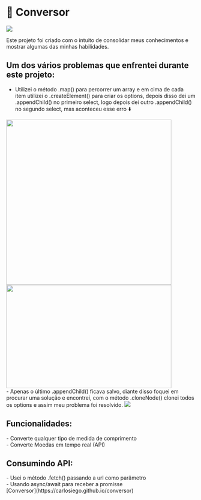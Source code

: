 <h1>📒 Conversor</h1>

<img src="https://user-images.githubusercontent.com/99915608/194779915-023fd681-5e12-49e5-a22d-710e67204b73.png"/>


Este projeto foi criado com o intuito de consolidar meus conhecimentos e mostrar algumas das minhas habilidades.

<h2>Um dos vários problemas que enfrentei durante este projeto:</h2>

- Utilizei o método .map() para percorrer um array e em cima de cada item utilizei o .createElement() para criar os options, depois disso dei um .appendChild() no primeiro select, logo depois dei outro .appendChild() no segundo select, mas aconteceu esse erro ⬇️
<div display=flex>
<img src="https://user-images.githubusercontent.com/99915608/194962226-1356edf1-5892-4c33-92c1-67f42d0784e8.png" width=440px/>
<img src="https://user-images.githubusercontent.com/99915608/194962468-96e73d0f-c22a-4fc1-8514-f62680972ec9.png" width=440px height=275px/>
</div>
- Apenas o último .appendChild() ficava salvo, diante disso foquei em procurar uma solução e encontrei, com o método .cloneNode() clonei todos os options e assim meu problema foi resolvido.
<img src="https://user-images.githubusercontent.com/99915608/194963373-0d38aff5-5697-486d-bcb0-31ae3e81f9d6.png"/>
<h2>Funcionalidades:</h2>
- Converte qualquer tipo de medida de comprimento<br>
- Converte Moedas em tempo real (API)
<h2>Consumindo API:</h2>
- Usei o método .fetch() passando a url como parâmetro<br>
- Usando async/await para receber a promisse <br>
[Conversor](https://carlosiego.github.io/conversor)

